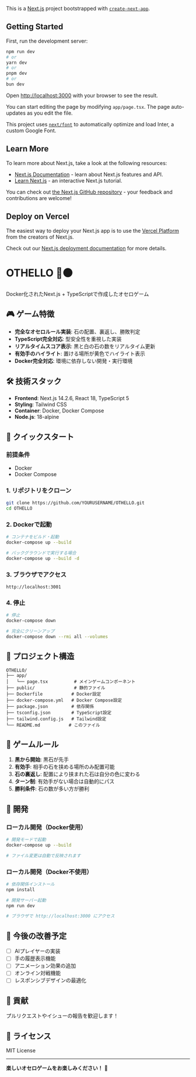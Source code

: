 This is a [Next.js](https://nextjs.org/) project bootstrapped with [`create-next-app`](https://github.com/vercel/next.js/tree/canary/packages/create-next-app).

## Getting Started

First, run the development server:

```bash
npm run dev
# or
yarn dev
# or
pnpm dev
# or
bun dev
```

Open [http://localhost:3000](http://localhost:3000) with your browser to see the result.

You can start editing the page by modifying `app/page.tsx`. The page auto-updates as you edit the file.

This project uses [`next/font`](https://nextjs.org/docs/basic-features/font-optimization) to automatically optimize and load Inter, a custom Google Font.

## Learn More

To learn more about Next.js, take a look at the following resources:

- [Next.js Documentation](https://nextjs.org/docs) - learn about Next.js features and API.
- [Learn Next.js](https://nextjs.org/learn) - an interactive Next.js tutorial.

You can check out [the Next.js GitHub repository](https://github.com/vercel/next.js/) - your feedback and contributions are welcome!

## Deploy on Vercel

The easiest way to deploy your Next.js app is to use the [Vercel Platform](https://vercel.com/new?utm_medium=default-template&filter=next.js&utm_source=create-next-app&utm_campaign=create-next-app-readme) from the creators of Next.js.

Check out our [Next.js deployment documentation](https://nextjs.org/docs/deployment) for more details.


# OTHELLO 🔴⚫

Docker化されたNext.js + TypeScriptで作成したオセロゲーム

## 🎮 ゲーム特徴

- **完全なオセロルール実装**: 石の配置、裏返し、勝敗判定
- **TypeScript完全対応**: 型安全性を重視した実装  
- **リアルタイムスコア表示**: 黒と白の石の数をリアルタイム更新
- **有効手のハイライト**: 置ける場所が黄色でハイライト表示
- **Docker完全対応**: 環境に依存しない開発・実行環境

## 🛠 技術スタック

- **Frontend**: Next.js 14.2.6, React 18, TypeScript 5
- **Styling**: Tailwind CSS
- **Container**: Docker, Docker Compose
- **Node.js**: 18-alpine

## 🚀 クイックスタート

### 前提条件
- Docker
- Docker Compose

### 1. リポジトリをクローン
```bash
git clone https://github.com/YOURUSERNAME/OTHELLO.git
cd OTHELLO
```

### 2. Dockerで起動
```bash
# コンテナをビルド・起動
docker-compose up --build

# バックグラウンドで実行する場合
docker-compose up --build -d
```

### 3. ブラウザでアクセス
```
http://localhost:3001
```

### 4. 停止
```bash
# 停止
docker-compose down

# 完全にクリーンアップ
docker-compose down --rmi all --volumes
```

## 📁 プロジェクト構造

```
OTHELLO/
├── app/
│   └── page.tsx          # メインゲームコンポーネント
├── public/               # 静的ファイル
├── Dockerfile           # Docker設定
├── docker-compose.yml   # Docker Compose設定
├── package.json         # 依存関係
├── tsconfig.json        # TypeScript設定
├── tailwind.config.js   # Tailwind設定
└── README.md           # このファイル
```

## 🎯 ゲームルール

1. **黒から開始**: 黒石が先手
2. **有効手**: 相手の石を挟める場所のみ配置可能
3. **石の裏返し**: 配置により挟まれた石は自分の色に変わる
4. **ターン制**: 有効手がない場合は自動的にパス
5. **勝利条件**: 石の数が多い方が勝利

## 🔧 開発

### ローカル開発（Docker使用）
```bash
# 開発モードで起動
docker-compose up --build

# ファイル変更は自動で反映されます
```

### ローカル開発（Docker不使用）
```bash
# 依存関係インストール
npm install

# 開発サーバー起動
npm run dev

# ブラウザで http://localhost:3000 にアクセス
```

## 📝 今後の改善予定

- [ ] AIプレイヤーの実装
- [ ] 手の履歴表示機能
- [ ] アニメーション効果の追加
- [ ] オンライン対戦機能
- [ ] レスポンシブデザインの最適化

## 🤝 貢献

プルリクエストやイシューの報告を歓迎します！

## 📄 ライセンス

MIT License

---

**楽しいオセロゲームをお楽しみください！** 🎉
